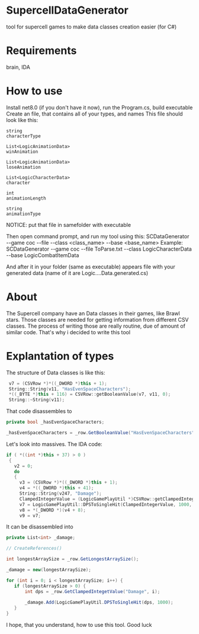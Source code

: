 # SupercellDataGenerator
 tool for supercell games to make data classes creation easier (for C#)

# Requirements
 brain, IDA

# How to use
 Install net8.0 (if you don't have it now), run the Program.cs, build executable
 Create an file, that contains all of your types, and names
 This file should look like this:
 ```
 string
 characterType

 List<LogicAnimationData>
 winAnimation

 List<LogicAnimationData>
 loseAnimation

 List<LogicCharacterData>
 character

 int
 animationLength

 string
 animationType
 ```

 NOTICE: put that file in samefolder with executable

 Then open command prompt, and run my tool using this:
  SCDataGenerator --game coc --file <file> --class <class_name> --base <base_name>
 Example:
 SCDataGenerator --game coc --file ToParse.txt --class LogicCharacterData --base LogicCombatItemData

 And after it in your folder (same as executable) appears file with your generated data (name of it are Logic....Data.generated.cs)

# About
 The Supercell company have an Data classes in their games, like Brawl stars.
 Those classes are needed for getting information from different CSV classes.
 The process of writing those are really routine, due of amount of similar code.
 That's why i decided to write this tool

# Explantation of types
 The structure of Data classes is like this:
 ```cpp
  v7 = (CSVRow *)*((_DWORD *)this + 1);
  String::String(v11, "HasEvenSpaceCharacters");
  *((_BYTE *)this + 116) = CSVRow::getBooleanValue(v7, v11, 0);
  String::~String(v11);
 ```
 That code disassembles to 
 ```csharp
 private bool _hasEvenSpaceCharacters;
 
 _hasEvenSpaceCharacters = _row.GetBooleanValue("HasEvenSpaceCharacters", 0);
 ```
 Let's look into massives. The IDA code:
 ```cpp
 if ( *((int *)this + 37) > 0 )
  {
    v2 = 0;
    do
    {
      v3 = (CSVRow *)*((_DWORD *)this + 1);
      v4 = *((_DWORD *)this + 41);
      String::String(v247, "Damage");
      ClampedIntegerValue = (LogicGamePlayUtil *)CSVRow::getClampedIntegerValue(v3, v247, v2);
      v7 = LogicGamePlayUtil::DPSToSingleHit(ClampedIntegerValue, 1000, v6);
      v8 = *(_DWORD *)(v4 + 8);
      v9 = v7;
 ```
 It can be disassembled into
 ```csharp
 private List<int> _damage;

 // CreateReferences()

 int longestArraySize = _row.GetLongestArraySize();

 _damage = new(longestArraySize);
 
 for (int i = 0; i < longestArraySize; i++) {
 	if (longestArraySize > 0) {
		int dps = _row.GetClampedIntegetValue("Damage", i);
		
 		_damage.Add(LogicGamePlayUtil.DPSToSingleHit(dps, 1000);
	}
 }
 ```

 I hope, that you understand, how to use this tool. Good luck